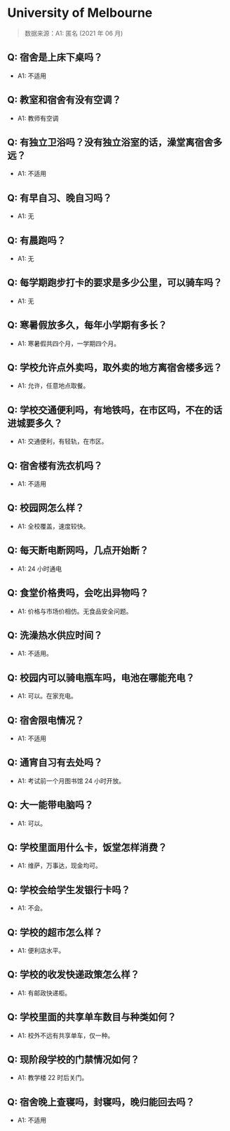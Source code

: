 # University of Melbourne

> 数据来源：A1: 匿名 (2021 年 06 月)

## Q: 宿舍是上床下桌吗？

- A1: 不适用

## Q: 教室和宿舍有没有空调？

- A1: 教师有空调

## Q: 有独立卫浴吗？没有独立浴室的话，澡堂离宿舍多远？

- A1: 不适用

## Q: 有早自习、晚自习吗？

- A1: 无

## Q: 有晨跑吗？

- A1: 无

## Q: 每学期跑步打卡的要求是多少公里，可以骑车吗？

- A1: 无

## Q: 寒暑假放多久，每年小学期有多长？

- A1: 寒暑假共四个月，一学期四个月。

## Q: 学校允许点外卖吗，取外卖的地方离宿舍楼多远？

- A1: 允许，任意地点取餐。

## Q: 学校交通便利吗，有地铁吗，在市区吗，不在的话进城要多久？

- A1: 交通便利，有轻轨，在市区。

## Q: 宿舍楼有洗衣机吗？

- A1: 不适用

## Q: 校园网怎么样？

- A1: 全校覆盖，速度较快。

## Q: 每天断电断网吗，几点开始断？

- A1: 24 小时通电

## Q: 食堂价格贵吗，会吃出异物吗？

- A1: 价格与市场价相仿。无食品安全问题。

## Q: 洗澡热水供应时间？

- A1: 不适用。

## Q: 校园内可以骑电瓶车吗，电池在哪能充电？

- A1: 可以。在家充电。

## Q: 宿舍限电情况？

- A1: 不适用

## Q: 通宵自习有去处吗？

- A1: 考试前一个月图书馆 24 小时开放。

## Q: 大一能带电脑吗？

- A1: 可以。

## Q: 学校里面用什么卡，饭堂怎样消费？

- A1: 维萨，万事达，现金均可。

## Q: 学校会给学生发银行卡吗？

- A1: 不会。

## Q: 学校的超市怎么样？

- A1: 便利店水平。

## Q: 学校的收发快递政策怎么样？

- A1: 有邮政快递柜。

## Q: 学校里面的共享单车数目与种类如何？

- A1: 校外不远有共享单车，仅一种。

## Q: 现阶段学校的门禁情况如何？

- A1: 教学楼 22 时后关门。

## Q: 宿舍晚上查寝吗，封寝吗，晚归能回去吗？

- A1: 不适用

